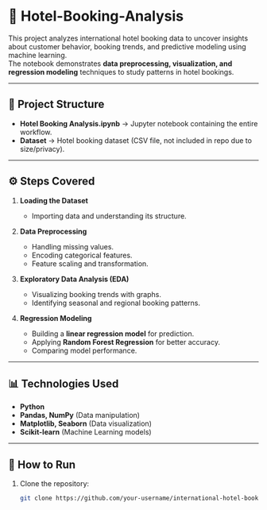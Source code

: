 #  🏨 Hotel-Booking-Analysis 

This project analyzes international hotel booking data to uncover insights about customer behavior, booking trends, and predictive modeling using machine learning.  
The notebook demonstrates **data preprocessing, visualization, and regression modeling** techniques to study patterns in hotel bookings.

---

## 📂 Project Structure
- **Hotel Booking Analysis.ipynb** → Jupyter notebook containing the entire workflow.
- **Dataset** → Hotel booking dataset (CSV file, not included in repo due to size/privacy).

---

## ⚙️ Steps Covered
1. **Loading the Dataset**  
   - Importing data and understanding its structure.  

2. **Data Preprocessing**  
   - Handling missing values.  
   - Encoding categorical features.  
   - Feature scaling and transformation.  

3. **Exploratory Data Analysis (EDA)**  
   - Visualizing booking trends with graphs.  
   - Identifying seasonal and regional booking patterns.  

4. **Regression Modeling**  
   - Building a **linear regression model** for prediction.  
   - Applying **Random Forest Regression** for better accuracy.  
   - Comparing model performance.  

---

## 📊 Technologies Used
- **Python**  
- **Pandas, NumPy** (Data manipulation)  
- **Matplotlib, Seaborn** (Data visualization)  
- **Scikit-learn** (Machine Learning models)  

---

## 🚀 How to Run
1. Clone the repository:
   ```bash
   git clone https://github.com/your-username/international-hotel-booking-analysis.git
